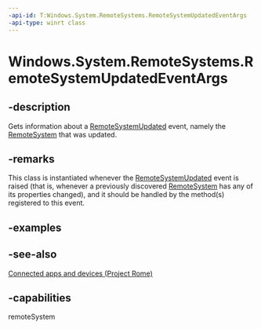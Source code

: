```yaml
---
-api-id: T:Windows.System.RemoteSystems.RemoteSystemUpdatedEventArgs
-api-type: winrt class
---
```


<!-- Class syntax.
public class RemoteSystemUpdatedEventArgs : Windows.System.RemoteSystems.IRemoteSystemUpdatedEventArgs
-->

# Windows.System.RemoteSystems.RemoteSystemUpdatedEventArgs

## -description
Gets information about a [RemoteSystemUpdated](remotesystemwatcher_remotesystemupdated.md) event, namely the [RemoteSystem](remotesystem.md) that was updated.

## -remarks
This class is instantiated whenever the [RemoteSystemUpdated](remotesystemwatcher_remotesystemupdated.md) event is raised (that is, whenever a previously discovered [RemoteSystem](remotesystem.md) has any of its properties changed), and it should be handled by the method(s) registered to this event.

## -examples

## -see-also
[Connected apps and devices (Project Rome)](https://msdn.microsoft.com/windows/uwp/launch-resume/connected-apps-and-devices)

## -capabilities
remoteSystem
